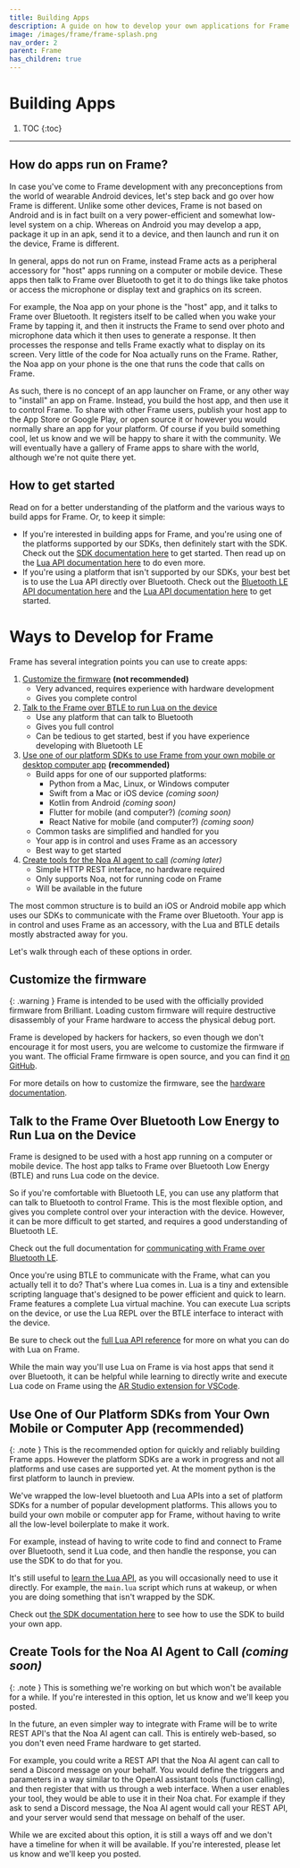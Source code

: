 ```yaml
---
title: Building Apps
description: A guide on how to develop your own applications for Frame.
image: /images/frame/frame-splash.png
nav_order: 2
parent: Frame
has_children: true
---
```


# Building Apps

1. TOC
{:toc}

---

## How do apps run on Frame?
In case you've come to Frame development with any preconceptions from the world of wearable Android devices, let's step back and go over how Frame is different.  Unlike some other devices, Frame is not based on Android and is in fact built on a very power-efficient and somewhat low-level system on a chip.  Whereas on Android you may develop a app, package it up in an apk, send it to a device, and then launch and run it on the device, Frame is different.

In general, apps do not run on Frame, instead Frame acts as a peripheral accessory for "host" apps running on a computer or mobile device.  These apps then talk to Frame over Bluetooth to get it to do things like take photos or access the microphone or display text and graphics on its screen.

For example, the Noa app on your phone is the "host" app, and it talks to Frame over Bluetooth.  It registers itself to be called when you wake your Frame by tapping it, and then it instructs the Frame to send over photo and microphone data which it then uses to generate a response.  It then processes the response and tells Frame exactly what to display on its screen.  Very little of the code for Noa actually runs on the Frame.  Rather, the Noa app on your phone is the one that runs the code that calls on Frame.

As such, there is no concept of an app launcher on Frame, or any other way to "install" an app on Frame.  Instead, you build the host app, and then use it to control Frame.  To share with other Frame users, publish your host app to the App Store or Google Play, or open source it or however you would normally share an app for your platform.  Of course if you build something cool, let us know and we will be happy to share it with the community.  We will eventually have a gallery of Frame apps to share with the world, although we're not quite there yet.

## How to get started

Read on for a better understanding of the platform and the various ways to build apps for Frame.  Or, to keep it simple:

* If you're interested in building apps for Frame, and you're using one of the platforms supported by our SDKs, then definitely start with the SDK.  Check out the [SDK documentation here](/frame/building-apps-sdk) to get started.  Then read up on the [Lua API documentation here](/frame/building-apps-lua) to do even more.
* If you're using a platform that isn't supported by our SDKs, your best bet is to use the Lua API directly over Bluetooth.  Check out the [Bluetooth LE API documentation here](/frame/building-apps-bluetooth-specs) and the [Lua API documentation here](/frame/building-apps-lua) to get started.

# Ways to Develop for Frame
Frame has several integration points you can use to create apps:

1. [Customize the firmware](#customize-the-firmware) **(not recommended)**
    * Very advanced, requires experience with hardware development
    * Gives you complete control
2. [Talk to the Frame over BTLE to run Lua on the device](#talk-to-the-frame-over-bluetooth-low-energy-to-run-lua-on-the-device)
    * Use any platform that can talk to Bluetooth
    * Gives you full control
    * Can be tedious to get started, best if you have experience developing with Bluetooth LE
3. [Use one of our platform SDKs to use Frame from your own mobile or desktop computer app](#use-one-of-our-platform-sdks-from-your-own-mobile-or-computer-app-recommended) **(recommended)**
    * Build apps for one of our supported platforms:
        * Python from a Mac, Linux, or Windows computer
        * Swift from a Mac or iOS device *(coming soon)*
        * Kotlin from Android *(coming soon)*
        * Flutter for mobile (and computer?) *(coming soon)*
        * React Native for mobile (and computer?) *(coming soon)*
    * Common tasks are simplified and handled for you
    * Your app is in control and uses Frame as an accessory
    * Best way to get started
4. [Create tools for the Noa AI agent to call](#create-tools-for-the-noa-ai-agent-to-call-coming-soon) *(coming later)*
    * Simple HTTP REST interface, no hardware required
    * Only supports Noa, not for running code on Frame
    * Will be available in the future

The most common structure is to build an iOS or Android mobile app which uses our SDKs to communicate with the Frame over Bluetooth.  Your app is in control and uses Frame as an accessory, with the Lua and BTLE details mostly abstracted away for you.

Let's walk through each of these options in order.

## Customize the firmware


{: .warning }
Frame is intended to be used with the officially provided firmware from Brilliant. Loading custom firmware will require destructive disassembly of your Frame hardware to access the physical debug port.

Frame is developed by hackers for hackers, so even though we don't encourage it for most users, you are welcome to customize the firmware if you want.  The official Frame firmware is open source, and you can find it [on GitHub](https://github.com/brilliantlabsAR/frame-codebase).

For more details on how to customize the firmware, see the [hardware documentation](/frame/hardware#customizing-the-firmware).


## Talk to the Frame Over Bluetooth Low Energy to Run Lua on the Device

Frame is designed to be used with a host app running on a computer or mobile device.  The host app talks to Frame over Bluetooth Low Energy (BTLE) and runs Lua code on the device.

So if you're comfortable with Bluetooth LE, you can use any platform that can talk to Bluetooth to control Frame.  This is the most flexible option, and gives you complete control over your interaction with the device.  However, it can be more difficult to get started, and requires a good understanding of Bluetooth LE.

Check out the full documentation for [communicating with Frame over Bluetooth LE](/frame/building-apps-bluetooth-specs).

Once you're using BTLE to communicate with the Frame, what can you actually tell it to do?  That's where Lua comes in.  Lua is a tiny and extensible scripting language that's designed to be power efficient and quick to learn. Frame features a complete Lua virtual machine.  You can execute Lua scripts on the device, or use the Lua REPL over the BTLE interface to interact with the device.

Be sure to check out the [full Lua API reference](/frame/building-apps-lua) for more on what you can do with Lua on Frame.

While the main way you'll use Lua on Frame is via host apps that send it over Bluetooth, it can be helpful while learning to directly write and execute Lua code on Frame using the [AR Studio extension for VSCode](/frame/building-apps-lua#ar-studio).


## Use One of Our Platform SDKs from Your Own Mobile or Computer App **(recommended)**


{: .note }
This is the recommended option for quickly and reliably building Frame apps.  However the platform SDKs are a work in progress and not all platforms and use cases are supported yet.  At the moment python is the first platform to launch in preview.

We've wrapped the low-level bluetooth and Lua APIs into a set of platform SDKs for a number of popular development platforms.  This allows you to build your own mobile or computer app for Frame, without having to write all the low-level boilerplate to make it work.

For example, instead of having to write code to find and connect to Frame over Bluetooth, send it Lua code, and then handle the response, you can use the SDK to do that for you.

It's still useful to [learn the Lua API](/frame/building-apps-lua), as you will occasionally need to use it directly.  For example, the `main.lua` script which runs at wakeup, or when you are doing something that isn't wrapped by the SDK.

Check out [the SDK documentation here](/frame/building-apps-sdk) to see how to use the SDK to build your own app.


## Create Tools for the Noa AI Agent to Call *(coming soon)*


{: .note }
This is something we're working on but which won't be available for a while.  If you're interested in this option, let us know and we'll keep you posted.

In the future, an even simpler way to integrate with Frame will be to write REST API's that the Noa AI agent can call.  This is entirely web-based, so you don't even need Frame hardware to get started.

For example, you could write a REST API that the Noa AI agent can call to send a Discord message on your behalf.  You would define the triggers and parameters in a way similar to the OpenAI assistant tools (function calling), and then register that with us through a web interface.  When a user enables your tool, they would be able to use it in their Noa chat.  For example if they ask to send a Discord message, the Noa AI agent would call your REST API, and your server would send that message on behalf of the user.

While we are excited about this option, it is still a ways off and we don't have a timeline for when it will be available.  If you're interested, please let us know and we'll keep you posted.
